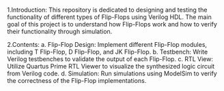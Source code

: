 1.Introduction: 
This repository is dedicated to designing and testing the functionality of different types of Flip-Flops using Verilog HDL. 
The main goal of this project is to understand how Flip-Flops work and how to verify their functionality through simulation. 
 
2.Contents: 
a. Flip-Flop Design: Implement different Flip-Flop modules, including T Flip-Flop, D Flip-Flop, and JK Flip-Flop. 
b. Testbench: Write Verilog testbenches to validate the output of each Flip-Flop. 
c. RTL View: Utilize Quartus Prime RTL Viewer to visualize the synthesized logic circuit from Verilog code. 
d. Simulation: Run simulations using ModelSim to verify the correctness of the Flip-Flop implementations.   

